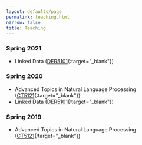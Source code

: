 ```yaml
---
layout: defaults/page
permalink: teaching.html
narrow: false
title: Teaching
---
```


### Spring 2021

- Linked Data ([DER5101](http://www.nuigalway.ie/courses/taught-postgraduate-courses/computer-science-artificial-intelligence.html#course_outline){:target="_blank"})


### Spring 2020 

- Advanced Topics in Natural Language Processing ([CT5121](http://www.nuigalway.ie/courses/taught-postgraduate-courses/computer-science-artificial-intelligence.html#course_outline){:target="_blank"})
- Linked Data ([DER5101](http://www.nuigalway.ie/engineering-informatics/information-technology/prospectivestudents/msccomputersciencedataanalytics/index.html/programmeinformation/){:target="_blank"})


### Spring 2019

- Advanced Topics in Natural Language Processing ([CT5121](http://www.nuigalway.ie/courses/taught-postgraduate-courses/computer-science-artificial-intelligence.html#course_outline){:target="_blank"})

